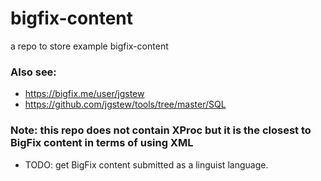 # bigfix-content
a repo to store example bigfix-content

### Also see:
- https://bigfix.me/user/jgstew
- https://github.com/jgstew/tools/tree/master/SQL


### Note: this repo does not contain XProc but it is the closest to BigFix content in terms of using XML
- TODO: get BigFix content submitted as a linguist language.

